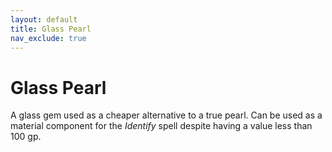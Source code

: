 ```yaml
---
layout: default
title: Glass Pearl
nav_exclude: true
---
```


# Glass Pearl

A glass gem used as a cheaper alternative to a true pearl. Can be used as a material component for the _Identify_ spell despite having a value less than 100 gp.

